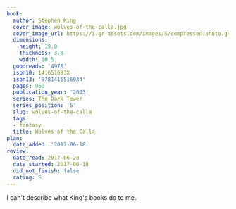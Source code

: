```yaml
---
book:
  author: Stephen King
  cover_image: wolves-of-the-calla.jpg
  cover_image_url: https://i.gr-assets.com/images/S/compressed.photo.goodreads.com/books/1419360231l/4978._SY160_.jpg
  dimensions:
    height: 19.0
    thickness: 3.8
    width: 10.5
  goodreads: '4978'
  isbn10: 141651693X
  isbn13: '9781416516934'
  pages: 960
  publication_year: '2003'
  series: The Dark Tower
  series_position: '5'
  slug: wolves-of-the-calla
  tags:
  - fantasy
  title: Wolves of the Calla
plan:
  date_added: '2017-06-18'
review:
  date_read: 2017-06-20
  date_started: 2017-06-18
  did_not_finish: false
  rating: 5
---
```


I can't describe what King's books do to me.
